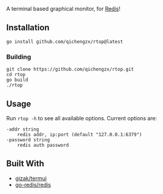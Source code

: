 A terminal based graphical monitor, for [Redis](https://redis.io/)!

## Installation

`go install github.com/qichengzx/rtop@latest`

### Building

```shell
git clone https://github.com/qichengzx/rtop.git
cd rtop
go build
./rtop
```

## Usage

Run `rtop -h` to see all available options. Current options are:

```
-addr string
    redis addr, ip:port (default "127.0.0.1:6379")
-password string
    redis auth password
```

## Built With

- [gizak/termui](https://github.com/gizak/termui)
- [go-redis/redis](https://github.com/go-redis/redis)
